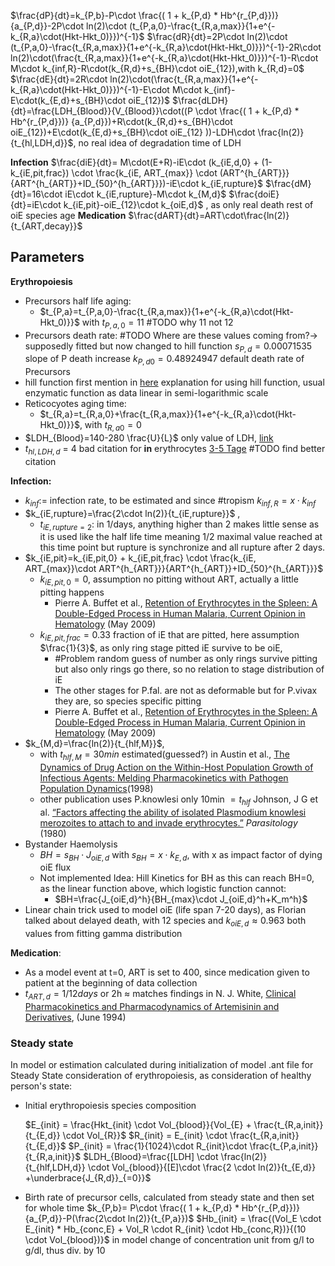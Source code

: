 $\frac{dP}{dt}=k_{P,b}-P\cdot \frac{( 1 + k_{P,d} * Hb^{r_{P,d}})} {a_{P,d}}-2P\cdot ln(2)\cdot (t_{P,a,0}-\frac{t_{R,a,max}}{1+e^{-k_{R,a}\cdot(Hkt-Hkt_0)}})^{-1}$ 
$\frac{dR}{dt}=2P\cdot ln(2)\cdot (t_{P,a,0}-\frac{t_{R,a,max}}{1+e^{-k_{R,a}\cdot(Hkt-Hkt_0)}})^{-1}-2R\cdot ln(2)\cdot(\frac{t_{R,a,max}}{1+e^{-k_{R,a}\cdot(Hkt-Hkt_0)}})^{-1}-R\cdot M\cdot k_{inf,R}-R\cdot(k_{R,d}+s_{BH}\cdot oiE_{12}),with k_{R,d}=0$
$\frac{dE}{dt}=2R\cdot ln(2)\cdot(\frac{t_{R,a,max}}{1+e^{-k_{R,a}\cdot(Hkt-Hkt_0)}})^{-1}-E\cdot M\cdot k_{inf}-E\cdot(k_{E,d}+s_{BH}\cdot oiE_{12})$
$\frac{dLDH}{dt}=\frac{LDH_{Blood}}{V_{Blood}}\cdot((P \cdot \frac{( 1 + k_{P,d} * Hb^{r_{P,d}})} {a_{P,d}})+R\cdot(k_{R,d}+s_{BH}\cdot oiE_{12})+E\cdot(k_{E,d}+s_{BH}\cdot oiE_{12} ))-LDH\cdot \frac{ln(2)}{t_{hl,LDH,d}}$, no real idea of degradation time of LDH

**Infection**
$\frac{diE}{dt}= M\cdot(E+R)-iE\cdot (k_{iE,d,0} + (1-k_{iE,pit,frac}) \cdot \frac{k_{iE, ART_{max}} \cdot (ART^{h_{ART}}}{ART^{h_{ART}}+ID_{50}^{h_{ART}}})-iE\cdot k_{iE,rupture}$
$\frac{dM}{dt}=16\cdot iE\cdot k_{iE,rupture}-M\cdot k_{M,d}$
$\frac{doiE}{dt}=iE\cdot k_{iE,pit}-oiE_{12}\cdot k_{oiE,d}$ , as only real death rest of oiE species age
**Medication**
$\frac{dART}{dt}=ART\cdot\frac{ln(2)}{t_{ART,decay}}$

## Parameters
**Erythropoiesis**
- Precursors half life aging:
	- $t_{P,a}=t_{P,a,0}-\frac{t_{R,a,max}}{1+e^{-k_{R,a}\cdot(Hkt-Hkt_0)}}$ with $t_{P,a,0}=11$ #TODO why 11 not 12
- Precursors death rate: #TODO Where are these values coming from?-> supposedly fitted but now changed to hill function
	$s_{P,d} = 0.00071535$   slope of P death increase
	$k_{P,d0} =  0.48924947$  default death rate of Precursors
- hill function first mention in [here](https://pubmed.ncbi.nlm.nih.gov/7606142/) explanation for using hill function, usual enzymatic function as data linear in semi-logarithmic scale
- Reticocyotes aging time:
	- $t_{R,a}=t_{R,a,0}+\frac{t_{R,a,max}}{1+e^{-k_{R,a}\cdot(Hkt-Hkt_0)}}$, with $t_{R,a0}=0$
-  $LDH_{Blood}=140-280 \frac{U}{L}$ only value of LDH,  [link](https://www.ncbi.nlm.nih.gov/books/NBK557536/?report=printable)
- $t_{hl,LDH,d}$ = 4  bad citation for **in** erythrocytes [3-5 Tage](https://www.medicoconsult.de/ldh/) #TODO find better citation

**Infection:**
- $k_{inf}:=$ infection rate, to be estimated and since #tropism $k_{inf,R}= x \cdot k_{inf}$
- $k_{iE,rupture}=\frac{2\cdot ln(2)}{t_{iE,rupture}}$ , 
	- $t_{iE,rupture=2}$: in 1/days, anything higher than 2 makes little sense as it is used like the half life time meaning 1/2 maximal value reached at this time point but rupture is synchronize and all rupture after 2 days. 
- $k_{iE,pit}=k_{iE,pit,0} + k_{iE,pit,frac} \cdot \frac{k_{iE, ART_{max}}\cdot ART^{h_{ART}}}{ART^{h_{ART}}+ID_{50}^{h_{ART}}}$
	- $k_{iE,pit,0}= 0$, assumption no pitting without ART, actually a little pitting happens
		- Pierre A. Buffet et al., [Retention of Erythrocytes in the Spleen: A Double-Edged Process in Human Malaria, Current Opinion in Hematology](https://doi.org/10.1097/MOH.0b013e32832a1d4b) (May 2009)
	- $k_{iE,pit,frac} = 0.33$ fraction of iE that are pitted, here assumption $\frac{1}{3}$, as only ring stage pitted iE survive to be oiE, 
		- #Problem random guess of number as only rings survive pitting but also only rings go there, so no relation to stage distribution of iE
		- The other stages for P.fal. are not as deformable but for P.vivax they are, so species specific pitting 
		- Pierre A. Buffet et al., [Retention of Erythrocytes in the Spleen: A Double-Edged Process in Human Malaria, Current Opinion in Hematology](https://doi.org/10.1097/MOH.0b013e32832a1d4b) (May 2009)
- $k_{M,d}=\frac{ln(2)}{t_{hlf,M}}$, 
	- with $t_{hlf,M}=30min$ estimated(guessed?) in Austin et al., [The Dynamics of Drug Action on the Within-Host Population Growth of Infectious Agents: Melding Pharmacokinetics with Pathogen Population Dynamics]( https://doi.org/10.1006/jtbi.1997.0438)(1998) 
	- other publication uses P.knowlesi only 10min $=t_{hlf}$ Johnson, J G et al. [“Factors affecting the ability of isolated Plasmodium knowlesi merozoites to attach to and invade erythrocytes.”]( doi:10.1017/s0031182000000998) _Parasitology_ (1980)
- Bystander Haemolysis
	- $BH=s_{BH}\cdot J_{oiE,d}$  with $s_{BH}=x\cdot k_{E,d}$, with x as impact factor of dying oiE flux
	- Not implemented Idea: Hill Kinetics for BH as this can reach BH=0, as the linear function above, which logistic function cannot:
		- $BH=\frac{J_{oiE,d}^h}{BH_{max}\cdot J_{oiE,d}^h+K_m^h}$
- Linear chain trick used to model oiE (life span 7-20 days), as Florian talked about delayed death, with 12 species and $k_{oiE,d}\approx 0.963$ both values from fitting gamma distribution

**Medication**:
- As a model event at t=0, ART is set to 400, since medication given to patient at the beginning of data collection
- $t_{ART,d}=1/12 days$ or 2h $\approx$ matches findings in N. J. White, [Clinical Pharmacokinetics and Pharmacodynamics of Artemisinin and Derivatives](https://doi.org/10.1016/0035-9203(94)90471-5), (June 1994) 
### Steady state
In model or estimation calculated during initialization of model .ant file for Steady State consideration of erythropoiesis, as consideration of healthy person's state: 
- Initial erythropoiesis species composition
	
	$E_{init} = \frac{Hkt_{init} \cdot Vol_{blood}}{Vol_{E} + \frac{t_{R,a,init}}{t_{E,d}} \cdot Vol_{R}}$
	$R_{init} = E_{init} \cdot \frac{t_{R,a,init}}{t_{E,d}}$
	$P_{init} = \frac{1}{1024}\cdot R_{init}\cdot \frac{t_{P,a,init}} {t_{R,a,init}}$
	$LDH_{Blood}=\frac{[LDH] \cdot \frac{ln(2)} {t_{hlf,LDH,d}} \cdot Vol_{blood}}{[E]\cdot \frac{2 \cdot ln(2)}{t_{E,d}} +\underbrace{J_{R,d}}_{=0}}$ 
	
- Birth rate of precursor cells, calculated from steady state and then set for whole time 
	$k_{P,b}= P\cdot \frac{( 1 + k_{P,d} * Hb^{r_{P,d}})} {a_{P,d}}-P(\frac{2\cdot ln(2)}{t_{P,a}})$ 
	$Hb_{init} = \frac{(Vol_E \cdot E_{init} * Hb_{conc,E} + Vol_R \cdot R_{init} \cdot Hb_{conc,R})}{(10 \cdot Vol_{blood})}$ in model change of concentration unit from g/l to g/dl, thus div. by 10


